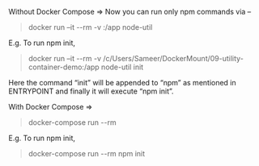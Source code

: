 Without Docker Compose =>
Now you can run only npm commands via –

> docker run –it --rm -v <localhost-path>:/app node-util <npm-command-name>

E.g. To run npm init,

> docker run –it --rm -v /c/Users/Sameer/DockerMount/09-utility-container-demo:/app node-util init

Here the command “init” will be appended to “npm” as mentioned in ENTRYPOINT and finally it will execute “npm init”.

With Docker Compose =>

> docker-compose run --rm <service-name> <command-name>

E.g. To run npm init,

> docker-compose run --rm npm init
